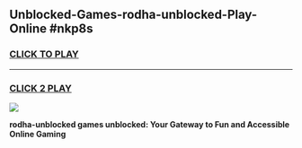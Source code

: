 
## Unblocked-Games-rodha-unblocked-Play-Online #nkp8s
<h3>
<a href="https://news.freeplayer.one?title=rodha-unblocked&ref=3">CLICK TO PLAY</a></h3>
<hr>

<h3>
<a href="https://news.freeplayer.one?title=rodha-unblocked&ref=3">CLICK 2 PLAY</a>
  
</h3>

<a href="https://news.freeplayer.one?title=rodha-unblocked&ref=3"><img src="https://clearcache.store/games.png"></a>


**rodha-unblocked games unblocked: Your Gateway to Fun and Accessible Online Gaming**
